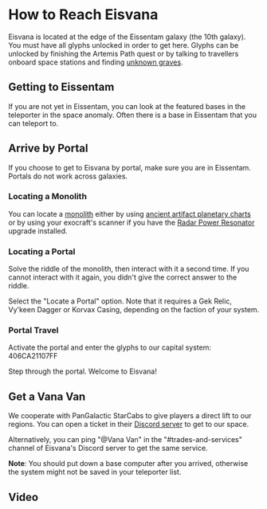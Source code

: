 <script setup lang="ts">
import Youtube from '../components/YouTube.vue';
</script>

# How to Reach Eisvana

Eisvana is located at the edge of the Eissentam galaxy (the 10th galaxy). You must have all glyphs unlocked in order to get here. Glyphs can be unlocked by finishing the Artemis Path quest or by talking to travellers onboard space stations and finding [unknown graves](https://nomanssky.fandom.com/wiki/Unknown_Grave).

## Getting to Eissentam

If you are not yet in Eissentam, you can look at the featured bases in the teleporter in the space anomaly. Often there is a base in Eissentam that you can teleport to.

## Arrive by Portal

If you choose to get to Eisvana by portal, make sure you are in Eissentam. Portals do not work across galaxies.

### Locating a Monolith

You can locate a [monolith](https://nomanssky.fandom.com/wiki/Monolith) either by using [ancient artifact planetary charts](<https://nomanssky.fandom.com/wiki/Planetary_Chart_(ancient_artifact_site)>) or by using your exocraft's scanner if you have the [Radar Power Resonator](https://nomanssky.fandom.com/wiki/Radar_Power_Resonator) upgrade installed.

### Locating a Portal

Solve the riddle of the monolith, then interact with it a second time. If you cannot interact with it again, you didn't give the correct answer to the riddle.

Select the "Locate a Portal" option. Note that it requires a Gek Relic, Vy'keen Dagger or Korvax Casing, depending on the faction of your system.

### Portal Travel

Activate the portal and enter the glyphs to our capital system: <span class="glyphs">406CA21107FF</span>

Step through the portal. Welcome to Eisvana!

## Get a Vana Van

We cooperate with PanGalactic StarCabs to give players a direct lift to our regions. You can open a ticket in their [Discord server](https://discord.gg/WgUdnbZJjh) to get to our space.

Alternatively, you can ping "@Vana Van" in the "#trades-and-services" channel of Eisvana's Discord server to get the same service.

**Note**: You should put down a base computer after you arrived, otherwise the system might not be saved in your teleporter list.

## Video

<Youtube src="https://youtu.be/bwMEYm6ZnuE" />
